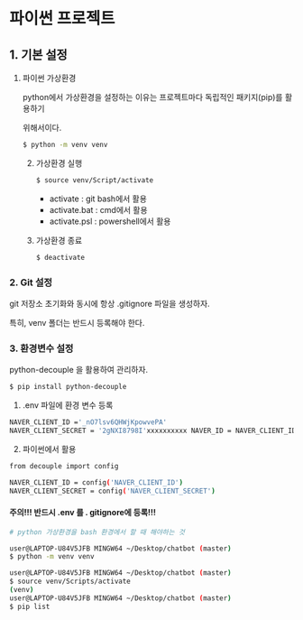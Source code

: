 # 파이썬 프로젝트

## 1. 기본 설정

1. 파이썬 가상환경

   python에서 가상환경을 설정하는 이유는 프로젝트마다 독립적인 패키지(pip)를 활용하기

   위해서이다.

   ```bash
   $ python -m venv venv
   ```

   2. 가상환경 실행

      ```bash
      $ source venv/Script/activate
      ```

      - activate : git bash에서 활용
      - activate.bat : cmd에서 활용
      - activate.psl : powershell에서 활용

    3. 가상환경 종료

       ```bash
       $ deactivate
       ```

### 2. Git 설정

git 저장소 초기화와 동시에 항상 .gitignore 파일을 생성하자.

특히, venv 폴더는 반드시 등록해야 한다.



### 3. 환경변수 설정

python-decouple 을 활용하여 관리하자.

```bash 
$ pip install python-decouple
```

1.  .env 파일에 환경 변수 등록

```bash
NAVER_CLIENT_ID ='_nO7lsv6QHWjKpowvePA'
NAVER_CLIENT_SECRET = '2gNXI8798I'xxxxxxxxxx NAVER_ID = NAVER_CLIENT_ID ='_nO7lsv6QHWjKpowvePA'NAVER_CLIENT_SECRET = '2gNXI8798I'bash
```

2. 파이썬에서 활용

```bash
from decouple import config

NAVER_CLIENT_ID = config('NAVER_CLIENT_ID')
NAVER_CLIENT_SECRET = config('NAVER_CLIENT_SECRET')
```

#### 주의!!! 반드시 .env 를 . gitignore에 등록!!!

```bash
# python 가상환경을 bash 환경에서 할 때 해야하는 것

user@LAPTOP-U84V5JFB MINGW64 ~/Desktop/chatbot (master)
$ python -m venv venv

user@LAPTOP-U84V5JFB MINGW64 ~/Desktop/chatbot (master)
$ source venv/Scripts/activate
(venv)
user@LAPTOP-U84V5JFB MINGW64 ~/Desktop/chatbot (master)
$ pip list

```

